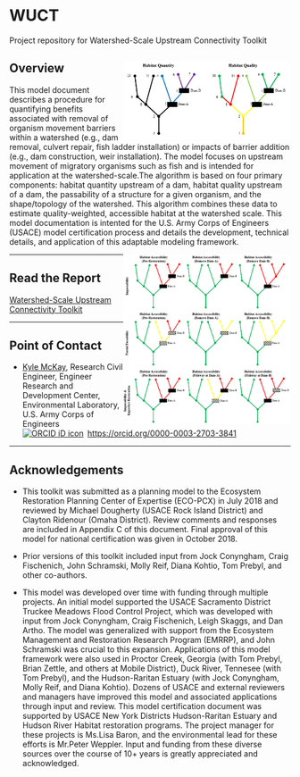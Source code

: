 # WUCT
Project repository for Watershed-Scale Upstream Connectivity Toolkit
<div><img src="./WUCT_Fig1_Habitat.png" width=300 align="right" /><div/>


## Overview

This model document describes a procedure for quantifying benefits associated with removal of organism movement barriers within a watershed (e.g., dam removal, culvert repair, fish ladder installation) or impacts of barrier addition (e.g., dam construction, weir installation). The model focuses on upstream movement of migratory organisms such as fish and is intended for application at the watershed-scale.The algorithm is based on four primary components: habitat quantity upstream of a dam, habitat quality upstream of a dam, the passability of a structure for a given organism, and the shape/topology of the watershed. This algorithm combines these data to estimate quality-weighted, accessible habitat at the watershed scale. This model documentation is intented for the U.S. Army Corps of Engineers (USACE) model certification process and details the development, technical details, and application of this adaptable modeling framework.

<div><img src="./WUCT_Fig2_Connectivity.png" width=300 align="right" /><div/>

------------------------------------------------------------------------

## Read the Report
[Watershed-Scale Upstream Connectivity Toolkit](./WUCT_EcoMod_2018-09-19.Rmd)

------------------------------------------------------------------------

## Point of Contact

-   [Kyle McKay](mailto:Kyle.McKay@usace.army.mil), Research Civil
    Engineer, Engineer Research and Development Center, Environmental
    Laboratory, U.S. Army Corps of Engineers
    <a itemprop="sameAs" content="https://orcid.org/0000-0003-2703-3841" href="https://orcid.org/0000-0002-1465-5927" target="orcid.widget" rel="me noopener noreferrer" style="vertical-align:top;">
    <img src="https://orcid.org/sites/default/files/images/orcid_16x16.png" style="width:1em;margin-right:.5em;" alt="ORCID iD icon">https://orcid.org/0000-0003-2703-3841</a>

------------------------------------------------------------------------

## Acknowledgements

-   This toolkit was submitted as a planning model to the Ecosystem Restoration Planning Center of Expertise (ECO-PCX) in July 2018 and reviewed by Michael Dougherty (USACE Rock Island District) and Clayton Ridenour (Omaha District). Review comments and responses are included in Appendix C of this document. Final approval of this model for national certification was given in October 2018. 

-   Prior versions of this toolkit included input from Jock Conyngham, Craig Fischenich, John Schramski, Molly Reif, Diana Kohtio, Tom Prebyl, and other co-authors.

-   This model was developed over time with funding through multiple projects. An initial model supported the USACE Sacramento District Truckee Meadows Flood Control Project, which was developed with input from Jock Conyngham, Craig Fischenich, Leigh Skaggs, and Dan Artho. The model was generalized with support from the Ecosystem Management and Restoration Research Program (EMRRP), and John Schramski was crucial to this expansion. Applications of this model framework were also used in Proctor Creek, Georgia (with Tom Prebyl, Brian Zettle, and others at Mobile District), Duck River, Tennesee (with Tom Prebyl), and the Hudson-Raritan Estuary (with Jock Conyngham, Molly Reif, and Diana Kohtio). Dozens of USACE and external reviewers and managers have improved this model and associated applications through input and review. This model certification document was supported by USACE New York Districts Hudson-Raritan Estuary and Hudson River Habitat restoration programs. The project manager for these projects is Ms.Lisa Baron, and the environmental lead for these efforts is Mr.Peter Weppler. Input and funding from these diverse sources over the course of 10+ years is greatly appreciated and acknowledged.
